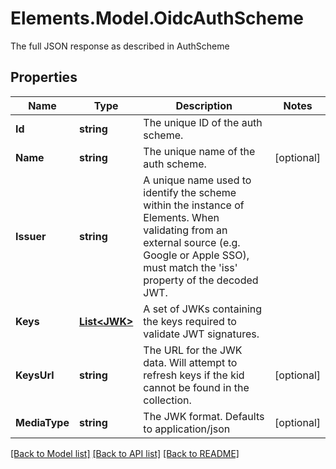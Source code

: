 # Elements.Model.OidcAuthScheme
The full JSON response as described in AuthScheme

## Properties

Name | Type | Description | Notes
------------ | ------------- | ------------- | -------------
**Id** | **string** | The unique ID of the auth scheme. | 
**Name** | **string** | The unique name of the auth scheme. | [optional] 
**Issuer** | **string** | A unique name used to identify the scheme within the instance of Elements. When validating from an external source (e.g. Google or Apple SSO), must match the &#39;iss&#39; property of the decoded JWT. | 
**Keys** | [**List&lt;JWK&gt;**](JWK.md) | A set of JWKs containing the keys required to validate JWT signatures. | 
**KeysUrl** | **string** | The URL for the JWK data. Will attempt to refresh keys if the kid cannot be found in the collection. | [optional] 
**MediaType** | **string** | The JWK format. Defaults to application/json | [optional] 

[[Back to Model list]](../README.md#documentation-for-models) [[Back to API list]](../README.md#documentation-for-api-endpoints) [[Back to README]](../README.md)

